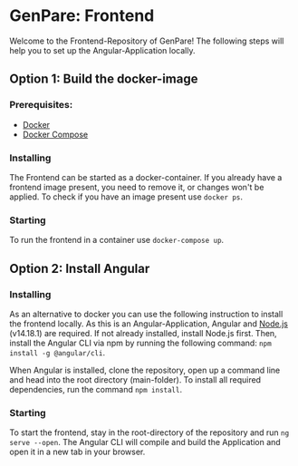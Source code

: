 # GenPare: Frontend 

Welcome to the Frontend-Repository of GenPare! The following steps will help you to set up the Angular-Application locally. 

## Option 1: Build the docker-image

### Prerequisites:

- [Docker](https://docs.docker.com/get-docker/)
- [Docker Compose](https://docs.docker.com/compose/install/)

### Installing

The Frontend can be started as a docker-container. If you already have a frontend image present, you need to remove it, or changes won't be applied. To check if you have an image present use `docker ps`.

### Starting

To run the frontend in a container use `docker-compose up`.

## Option 2: Install Angular 

### Installing

As an alternative to docker you can use the following instruction to install the frontend locally. As this is an Angular-Application, Angular and [Node.js](https://nodejs.org/en/download/) (v14.18.1) are required. If not already installed, install Node.js first. Then, install the Angular CLI via npm by running the following command: `npm install -g @angular/cli`.

When Angular is installed, clone the repository, open up a command line and head into the root directory (main-folder). To install all required dependencies, run the command `npm install`. 

### Starting

To start the frontend, stay in the root-directory of the repository and run `ng serve --open`. The Angular CLI will compile and build the Application and open it in a new tab in your browser.

